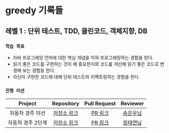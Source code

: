 # greedy 기록들


## 레벨 1 : 단위 테스트, TDD, 클린코드, 객체지향, DB

### `학습 목표`

- 자바 프로그래밍 언어에 대한 핵심 개념을 익혀 프로그래밍하는 경험을 한다.
- 읽기 좋은 코드를 구현하는 것이 왜 중요한지와 코드를 개선해 읽기 좋은 코드로 변경해 보는 경험을 한다.
- 자신이 구현한 코드에 대해 단위 테스트와 리팩토링하는 경험을 한다.

### `진행 미션`

|  Project   |                                        Repository                                        |                                  Pull Request                                  |                Reviewer                 |
|:----------:|:----------------------------------------------------------------------------------------:|:------------------------------------------------------------------------------:|:---------------------------------------:|
| 자동차 경주 미션  | [저장소 링크](https://github.com/davidolleh/java-racingcar-simple-playground/tree/davidolleh) | [PR 링크](https://github.com/next-step/java-racingcar-simple-playground/pull/53) |  [송은우님](https://github.com/be-student)  | 
| 자동차 경주 2단계 |   [저장소 링크](https://github.com/davidolleh/java-lotto-clean-playground/tree/davidolleh)    |   [PR 링크](https://github.com/next-step/java-lotto-clean-playground/pull/61)    | [원태연님](https://github.com/TaeyeonRoyce) |

<br/>
